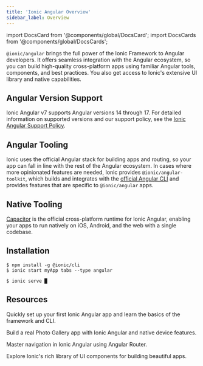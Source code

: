 ```yaml
---
title: 'Ionic Angular Overview'
sidebar_label: Overview
---
```


<head>
  <title>Ionic Angular Overview | Angular Version Support and Tooling</title>
  <meta
    name="description"
    content="@ionic/angular combines the Ionic experience with the tooling and APIs tailored to Angular Developers. Learn more about version support in our Angular Overview."
  />
</head>

import DocsCard from '@components/global/DocsCard';
import DocsCards from '@components/global/DocsCards';

`@ionic/angular` brings the full power of the Ionic Framework to Angular developers. It offers seamless integration with the Angular ecosystem, so you can build high-quality cross-platform apps using familiar Angular tools, components, and best practices. You also get access to Ionic's extensive UI library and native capabilities.

## Angular Version Support

Ionic Angular v7 supports Angular versions 14 through 17. For detailed information on supported versions and our support policy, see the [Ionic Angular Support Policy](/docs/reference/support#ionic-angular).

## Angular Tooling

Ionic uses the official Angular stack for building apps and routing, so your app can fall in line with the rest of the Angular ecosystem. In cases where more opinionated features are needed, Ionic provides `@ionic/angular-toolkit`, which builds and integrates with the [official Angular CLI](https://angular.io/cli) and provides features that are specific to `@ionic/angular` apps.

## Native Tooling

[Capacitor](https://capacitorjs.com) is the official cross-platform runtime for Ionic Angular, enabling your apps to run natively on iOS, Android, and the web with a single codebase.

## Installation

```shell-session
$ npm install -g @ionic/cli
$ ionic start myApp tabs --type angular

$ ionic serve █
```

## Resources

<DocsCards>

<DocsCard header="Getting Started" href="quickstart" icon="/icons/guide-quickstart-icon.png">
  <p>Quickly set up your first Ionic Angular app and learn the basics of the framework and CLI.</p>
</DocsCard>

<DocsCard header="Build Your First App" href="your-first-app" icon="/icons/logo-angular-icon.png">
  <p>Build a real Photo Gallery app with Ionic Angular and native device features.</p>
</DocsCard>

<DocsCard header="Navigation" href="navigation" icon="/icons/component-navigation-icon.png">
  <p>Master navigation in Ionic Angular using Angular Router.</p>
</DocsCard>

<DocsCard header="Components" href="/docs/components" icon="/icons/guide-components-icon.png">
  <p>Explore Ionic's rich library of UI components for building beautiful apps.</p>
</DocsCard>

</DocsCards>
